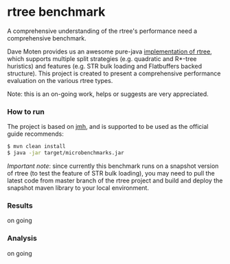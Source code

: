 rtree benchmark
=========

A comprehensive understanding of the rtree's performance need a comprehensive benchmark.
  
Dave Moten provides us an awesome pure-java [implementation of rtree](https://github.com/davidmoten/rtree), which
 supports multiple split strategies (e.g. quadratic and R*-tree huristics) and features (e.g. STR bulk loading and 
 Flatbuffers backed structure). This project is created to present a comprehensive performance evaluation on the 
 various rtree types.
 
Note: this is an on-going work, helps or suggests are very appreciated.


### How to run

The project is based on [jmh](http://openjdk.java.net/projects/code-tools/jmh/), and is supported to be used as the 
official guide recommends:

```bash
$ mvn clean install
$ java -jar target/microbenchmarks.jar
```

*Important note*: since currently this benchmark runs on a snapshot version of rtree (to test the feature of STR bulk loading), 
you may need to pull the latest code from master branch of the rtree project and build and deploy the snapshot maven
library to your local environment.

### Results
on going

### Analysis
on going